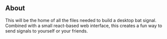 ## About
This will be the home of all the files needed to build a desktop bat signal.  Combined with a small react-based web interface, this creates a fun way to send signals to yourself or your friends.


